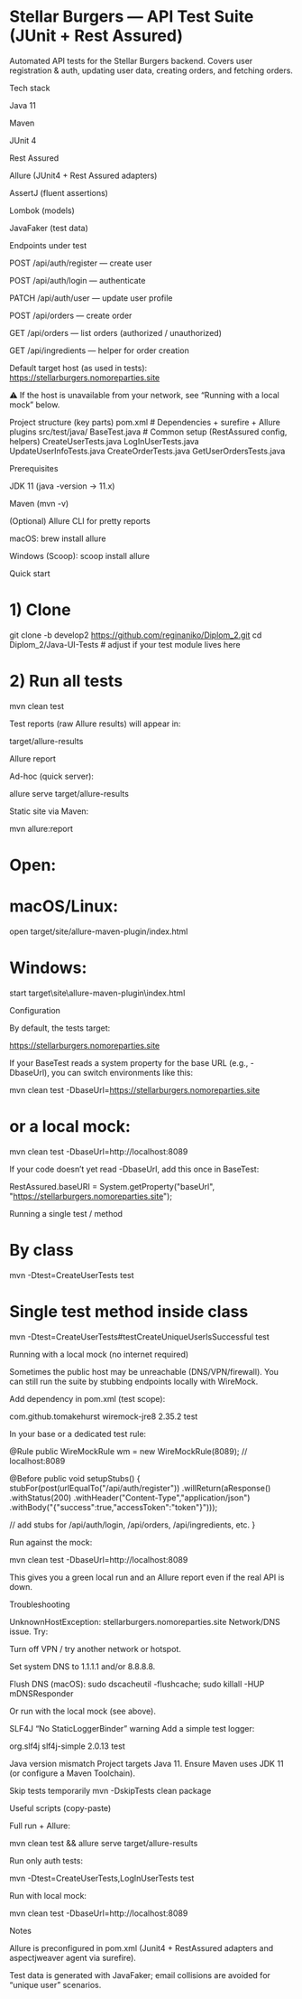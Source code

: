 # Stellar Burgers — API Test Suite (JUnit + Rest Assured)

Automated API tests for the Stellar Burgers backend.
Covers user registration & auth, updating user data, creating orders, and fetching orders.

Tech stack

Java 11

Maven

JUnit 4

Rest Assured

Allure (JUnit4 + Rest Assured adapters)

AssertJ (fluent assertions)

Lombok (models)

JavaFaker (test data)

Endpoints under test

POST /api/auth/register — create user

POST /api/auth/login — authenticate

PATCH /api/auth/user — update user profile

POST /api/orders — create order

GET /api/orders — list orders (authorized / unauthorized)

GET /api/ingredients — helper for order creation

Default target host (as used in tests):
https://stellarburgers.nomoreparties.site

⚠️ If the host is unavailable from your network, see “Running with a local mock” below.

Project structure (key parts)
pom.xml                     # Dependencies + surefire + Allure plugins
src/test/java/
  BaseTest.java             # Common setup (RestAssured config, helpers)
  CreateUserTests.java
  LogInUserTests.java
  UpdateUserInfoTests.java
  CreateOrderTests.java
  GetUserOrdersTests.java

Prerequisites

JDK 11 (java -version → 11.x)

Maven (mvn -v)

(Optional) Allure CLI for pretty reports

macOS: brew install allure

Windows (Scoop): scoop install allure

Quick start
# 1) Clone
git clone -b develop2 https://github.com/reginaniko/Diplom_2.git
cd Diplom_2/Java-UI-Tests   # adjust if your test module lives here

# 2) Run all tests
mvn clean test


Test reports (raw Allure results) will appear in:

target/allure-results

Allure report

Ad-hoc (quick server):

allure serve target/allure-results


Static site via Maven:

mvn allure:report
# Open:
# macOS/Linux:
open target/site/allure-maven-plugin/index.html
# Windows:
start target\site\allure-maven-plugin\index.html

Configuration

By default, the tests target:

https://stellarburgers.nomoreparties.site


If your BaseTest reads a system property for the base URL (e.g., -DbaseUrl), you can switch environments like this:

mvn clean test -DbaseUrl=https://stellarburgers.nomoreparties.site
# or a local mock:
mvn clean test -DbaseUrl=http://localhost:8089


If your code doesn’t yet read -DbaseUrl, add this once in BaseTest:

RestAssured.baseURI = System.getProperty("baseUrl",
    "https://stellarburgers.nomoreparties.site");

Running a single test / method
# By class
mvn -Dtest=CreateUserTests test

# Single test method inside class
mvn -Dtest=CreateUserTests#testCreateUniqueUserIsSuccessful test

Running with a local mock (no internet required)

Sometimes the public host may be unreachable (DNS/VPN/firewall). You can still run the suite by stubbing endpoints locally with WireMock.

Add dependency in pom.xml (test scope):

<dependency>
  <groupId>com.github.tomakehurst</groupId>
  <artifactId>wiremock-jre8</artifactId>
  <version>2.35.2</version>
  <scope>test</scope>
</dependency>


In your base or a dedicated test rule:

@Rule
public WireMockRule wm = new WireMockRule(8089); // localhost:8089

@Before
public void setupStubs() {
  stubFor(post(urlEqualTo("/api/auth/register"))
    .willReturn(aResponse()
      .withStatus(200)
      .withHeader("Content-Type","application/json")
      .withBody("{\"success\":true,\"accessToken\":\"token\"}")));

  // add stubs for /api/auth/login, /api/orders, /api/ingredients, etc.
}


Run against the mock:

mvn clean test -DbaseUrl=http://localhost:8089


This gives you a green local run and an Allure report even if the real API is down.

Troubleshooting

UnknownHostException: stellarburgers.nomoreparties.site
Network/DNS issue. Try:

Turn off VPN / try another network or hotspot.

Set system DNS to 1.1.1.1 and/or 8.8.8.8.

Flush DNS (macOS):
sudo dscacheutil -flushcache; sudo killall -HUP mDNSResponder

Or run with the local mock (see above).

SLF4J “No StaticLoggerBinder” warning
Add a simple test logger:

<dependency>
  <groupId>org.slf4j</groupId>
  <artifactId>slf4j-simple</artifactId>
  <version>2.0.13</version>
  <scope>test</scope>
</dependency>


Java version mismatch
Project targets Java 11. Ensure Maven uses JDK 11 (or configure a Maven Toolchain).

Skip tests temporarily
mvn -DskipTests clean package

Useful scripts (copy-paste)

Full run + Allure:

mvn clean test && allure serve target/allure-results


Run only auth tests:

mvn -Dtest=CreateUserTests,LogInUserTests test


Run with local mock:

mvn clean test -DbaseUrl=http://localhost:8089

Notes

Allure is preconfigured in pom.xml (Junit4 + RestAssured adapters and aspectjweaver agent via surefire).

Test data is generated with JavaFaker; email collisions are avoided for “unique user” scenarios.